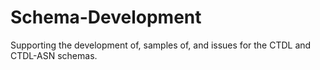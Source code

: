 # Schema-Development
Supporting the development of, samples of, and issues for the CTDL and CTDL-ASN schemas.
